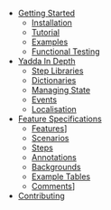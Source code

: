 * [Getting Started](getting-started/README.md)
    * [Installation](getting-started/installation.md)
    * [Tutorial](getting-started/tutorial.md)
    * [Examples](getting-started/examples.md)
    * [Functional Testing](getting-started/functional-testing.md)
* [Yadda In Depth](usage/README.md)
    * [Step Libraries](usage/step-libraries.md)
    * [Dictionaries](usage/dictionaries.md)
    * [Managing State](usage/managing-state.md)
    * [Events](usage/events.md)
    * [Localisation](usage/localisation.md)
* [Feature Specifications](feature-specs/README.md)
    * [Features](feature-specs/features.md)]
    * [Scenarios](feature-specs/scenarios.md)
    * [Steps](feature-specs/steps.md)
    * [Annotations](feature-specs/annotations.md)
    * [Backgrounds](feature-specs/backgrounds.md)
    * [Example Tables](feature-specs/example-tables.md)
    * [Comments](feature-specs/comments.md)]
* [Contributing](contributing/README.md)
